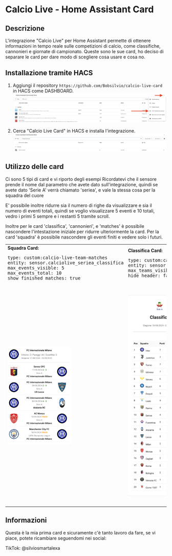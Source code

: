 # Calcio Live - Home Assistant Card

## Descrizione
L'integrazione "Calcio Live" per Home Assistant permette di ottenere informazioni in tempo reale sulle competizioni di calcio, come classifiche, cannonieri e giornate di campionato.
Queste sono le sue card, ho deciso di separare le card per dare modo di scegliere cosa usare e cosa no.

## Installazione tramite HACS
1. Aggiungi il repository `https://github.com/Bobsilvio/calcio-live-card` in HACS come DASHBOARD.
    ![INSTALLAZIONE](images/installazione-git.png)
    
2. Cerca "Calcio Live Card" in HACS e installa l'integrazione.
    ![HACS](images/hacs.png)

## Utilizzo delle card
Ci sono 5 tipi di card e vi riporto degli esempi
Ricordatevi che il sensore prende il nome dal parametro che avete dato sull'integrazione,
quindi se avete dato 'Serie A' verrà chiamato 'seriea', e vale la stessa cosa per la squadra del cuore

E' possibile inoltre ridurre sia il numero di righe da visualizzare e sia il numero di eventi totali, quindi se voglio visualizzare 5 eventi e 10 totali,
vedro i primi 5 sempre e i restanti 5 tramite scroll.

Inoltre per le card 'classifica', 'cannonieri', e 'matches' è possibile nascondere l'intestazione iniziale per ridurre ulteriormente la card.
Per la card 'squadra' è possibile nascondere gli eventi finiti e vedere solo i futuri.

<table>
  <tr>
    <td>
      <strong>Squadra Card:</strong><br>
      <pre>type: custom:calcio-live-team-matches<br>entity: sensor.calciolive_seriea_classifica<br>max_events_visible: 5<br>max_events_total: 10<br>show_finished_matches: true</pre>
    </td>
    <td>
      <strong>Classifica Card:</strong><br>
      <pre>type: custom:calcio-live-classifica<br>entity: sensor.calciolive_seriea_classifica<br>max_teams_visible: 5<br>hide_header: false</pre>
    </td>
    <td>
      <strong>Match Day Card:</strong><br>
      <pre>type: custom:calcio-live-matches<br>entity: sensor.calciolive_seriea_match_day<br>max_events_visible: 5<br>max_events_total: 10<br>hide_header: false</pre>
    </td>
    <td>
      <strong>Cannonieri Card:</strong><br>
      <pre>type: custom:calcio-live-cannonieri<br>entity: sensor.calciolive_seriea_cannonieri<br>max_events_visible: 5<br>max_events_total: 10<br>hide_header: false</pre>
    </td>
    <td>
      <strong>Competizioni Card:</strong><br>
      <pre>type: custom:calcio-live-competizioni<br>entity: sensor.calciolive_seriea_competizioni<br>max_competitions_visible: 5<br>max_competitions_total: 13</pre>
    </td>
  </tr>
  <tr>
    <td><img src="images/card-squadra.png" alt="SQUADRA-CARD" width="200"></td>
    <td><img src="images/card-classifica.png" alt="CLASSIFICA-CARD" width="200"></td>
    <td><img src="images/card-match.png" alt="MATCH-CARD" width="200"></td>
    <td><img src="images/card-cannonieri.png" alt="CANNONIERI-CARD" width="200"></td>
    <td><img src="images/card-competizioni.png" alt="COMPETIZIONI-CARD" width="200"></td>
  </tr>
</table>

## Informazioni
Questa è la mia prima card e sicuramente c'è tanto lavoro da fare, se vi piace, potete ricambiare seguendomi nei social:

TikTok: @silviosmartalexa
